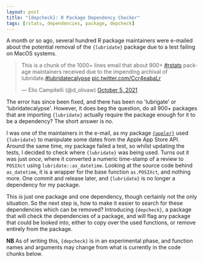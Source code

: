 ```yaml
---
layout: post
title: "{depcheck}: R Package Dependency Checker"
tags: [rstats, dependencies, package, depcheck]
---
```


A month or so ago, several hundred R package maintainers were e-mailed about the potential removal of the `{lubridate}` package due to a test failing on MacOS systems. 

<blockquote class="twitter-tweet"><p lang="en" dir="ltr">This is a chunk of the 1000+ lines email that about 900+ <a href="https://twitter.com/hashtag/rstats?src=hash&amp;ref_src=twsrc%5Etfw">#rstats</a> package maintainers received due to the impending archival of lubridate.<a href="https://twitter.com/hashtag/lubridatecalypse?src=hash&amp;ref_src=twsrc%5Etfw">#lubridatecalypse</a> <a href="https://t.co/Ccr4eabaLr">pic.twitter.com/Ccr4eabaLr</a></p>&mdash; Elio Campitelli (@d_olivaw) <a href="https://twitter.com/d_olivaw/status/1445440819285176320?ref_src=twsrc%5Etfw">October 5, 2021</a></blockquote> <script async src="https://platform.twitter.com/widgets.js" charset="utf-8"></script>

The error has since been fixed, and there has been no 'lubrigate' or 'lubridatecalypse'. However, it does beg the question, do all 900+ packages that are importing `{lubridate}` actually require the package enough for it to be a dependency? The short answer is no.

I was one of the maintainers in the e-mail, as my package [`{appler}`](https://github.com/ashbaldry/appler) used `{lubridate}` to manipulate some dates from the Apple App Store API. Around the same time, my package failed a test, so whilst updating the tests, I decided to check where `{lubridate}` was being used. Turns out it was just *once*, where it converted a numeric time-stamp of a review to `POSIXct` using `lubridate::as_datetime`. Looking at the source code behind `as_datetime`, it is a wrapper for the base function `as.POSIXct`, and nothing more. One commit and release later, and `{lubridate}` is no longer a dependency for my package. 

This is just one package and one dependency, though certainly not the only situation. So the next step is, how to make it easier to search for these dependencies which can be removed? Introducing `{depcheck}`, a package that will check the dependencies of a package, and will flag any package that could be looked into, either to copy over the used functions, or remove entirely from the package.

**NB** As of writing this, `{depcheck}` is in an experimental phase, and function names and arguments may change from what is currently in the code chunks below.

